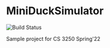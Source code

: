 # MiniDuckSimulator 

![Build Status](https://github.com/CS3250/ducksci/actions/workflows/build.yml/badge.svg)

Sample project for CS 3250 Spring'22
